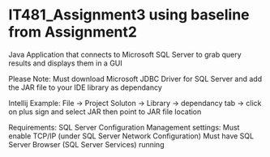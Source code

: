 # IT481_Assignment3 using baseline from Assignment2

Java Application that connects to Microsoft SQL Server to grab query results and displays them in a GUI

Please Note:
Must download Microsoft JDBC Driver for SQL Server and add the JAR file to your IDE library as dependancy

Intellij Example:
File -> Project Soluton -> Library -> dependancy tab -> click on plus sign and select JAR then point to JAR file location

Requirements:
SQL Server Configuration Management settings:
Must enable TCP/IP (under SQL Server Network Configuration)
Must have SQL Server Browser (SQL Server Services) running
